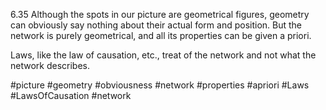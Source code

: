 6.35 Although the spots in our picture are geometrical figures, geometry can obviously say nothing about their actual form and position. But the network is purely geometrical, and all its properties can be given a priori.

Laws, like the law of causation, etc., treat of the network and not what the network describes.

#picture #geometry #obviousness #network #properties #apriori #Laws #LawsOfCausation #network 